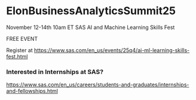 # ElonBusinessAnalyticsSummit25

November 12-14th 10am ET
SAS AI and Machine Learning Skills Fest


FREE EVENT

Register at
https://www.sas.com/en_us/events/25q4/ai-ml-learning-skills-fest.html


### Interested in Internships at SAS?
https://www.sas.com/en_us/careers/students-and-graduates/internships-and-fellowships.html
